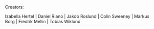 


Creators:

Izabella Hertel | 
Daniel Riano | 
Jakob Roslund | 
Colin Sweeney | 
Markus Borg | 
Fredrik Mellin | 
Tobias Wiklund

